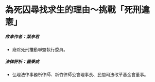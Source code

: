 # 為死囚尋找求生的理由～挑戰「死刑違憲」

##### 故事作者：葉亭君

- 廢除死刑推動聯盟執行委員。

##### 法律評析：羅秉成

- 弘理法律事務所律師、新竹律師公會理事長、民間司法改革基金會董事。
